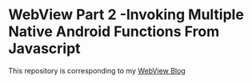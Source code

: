 # WebView Part 2 -Invoking Multiple Native Android Functions From Javascript

This repository is corresponding to my [WebView Blog](https://shanerudolf.wordpress.com/2018/01/25/invoking-multiple-android-methods-with-parameters-from-javascript/)
